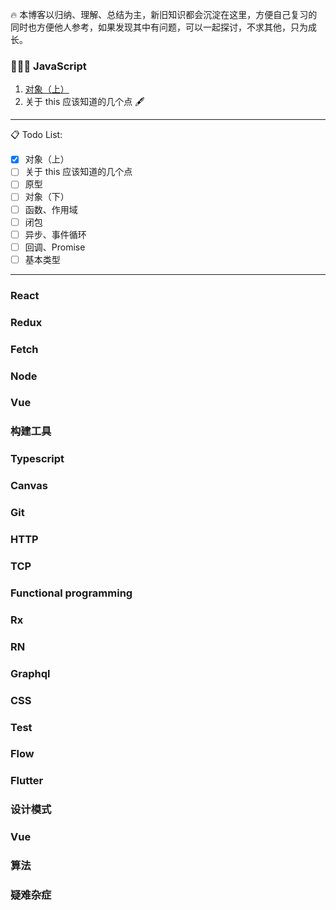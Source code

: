 🔥 本博客以归纳、理解、总结为主，新旧知识都会沉淀在这里，方便自己复习的同时也方便他人参考，如果发现其中有问题，可以一起探讨，不求其他，只为成长。

### 👨🏻‍💻 JavaScript

1. [对象（上）](https://github.com/KaronAmI/blog/issues/20)
2. 关于 this 应该知道的几个点 🖋

---

📋 Todo List:

- [x] 对象（上）
- [ ] 关于 this 应该知道的几个点
- [ ] 原型
- [ ] 对象（下）
- [ ] 函数、作用域
- [ ] 闭包
- [ ] 异步、事件循环
- [ ] 回调、Promise
- [ ] 基本类型

---

### React

### Redux

### Fetch

### Node

### Vue

### 构建工具

### Typescript

### Canvas

### Git

### HTTP

### TCP

### Functional programming

### Rx

### RN

### Graphql

### CSS

### Test

### Flow

### Flutter

### 设计模式

### Vue

### 算法

### 疑难杂症
